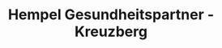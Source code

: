 ---
title: "Hempel Gesundheitspartner - Kreuzberg"
url: /berlin/hempel-gesundheitspartner-kreuzberg/
shop: Sanitätshaus
---